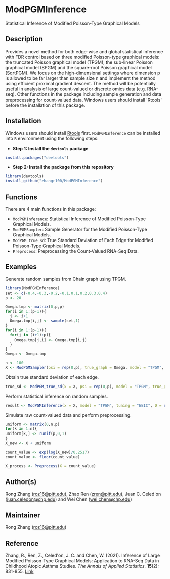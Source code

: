 # ModPGMInference
Statistical Inference of Modified Poisson-Type Graphical Models

## Description
Provides a novel method for both edge-wise and global statistical inference
with FDR control based on three modified Poisson-type graphical models: the truncated
Poisson graphical model (TPGM), the sub-linear Poisson graphical model (SPGM) and the
square-root Poisson graphical model (SqrtPGM). We focus on the high-dimensional settings
where dimension p is allowed to be far larger than sample size n and implement the method
using efficient proximal gradient descent. The method will be potentially useful in analysis
of large count-valued or discrete omics data (e.g. RNA-seq). Other functions in the package
including sample generation and data preprocessing for count-valued data. Windows users
should install 'Rtools' before the installation of this package.

## Installation
Windows users should install [Rtools](https://cran.r-project.org/bin/windows/Rtools/) first. `ModPGMInference` can be installed into `R` environment using the following steps:

* **Step 1: Install the `devtools` package**

```r
install.packages("devtools")
```

* **Step 2: Install the package from this repository**

```r
library(devtools)
install_github("zhangr100/ModPGMInference")
```

## Functions

There are 4 main functions in this package:

* `ModPGMInference`: Statistical Inference of Modified Poisson-Type Graphical Models.
* `ModPGMSampler`: Sample Generator for the Modified Poisson-Type Graphical Models.
* `ModPGM_true_sd`: True Standard Deviation of Each Edge for Modified Poisson-Type Graphical Models.
* `Preprocess`: Preprocessing the Count-Valued RNA-Seq Data.

## Examples

Generate random samples from Chain graph using TPGM.

```r
library(ModPGMInference)
set <- c(-0.4,-0.3,-0.2,-0.1,0.1,0.2,0.3,0.4)
p <- 20

Omega.tmp <- matrix(0,p,p)
for(i in 1:(p-1)){
  j <- i+1
  Omega.tmp[i,j] <- sample(set,1)
}
for(i in 1:(p-1)){
  for(j in (i+1):p){
    Omega.tmp[j,i] <- Omega.tmp[i,j]
  }
}
Omega <- Omega.tmp

n <- 100
X <- ModPGMSampler(psi = rep(0,p), true_graph = Omega, model = "TPGM", D = rep(3,p), nSample = n, burn_in = 5000)
```

Obtain true standard deviation of each edge.

```r
true_sd <- ModPGM_true_sd(x = X, psi = rep(0,p), model = "TPGM", true_graph = Omega, D = rep(3,p))
```

Perform statistical inference on random samples.

```r
result <- ModPGMInference(x = X, model = "TPGM", tuning = "EBIC", D = rep(3,p), nlambda = 100)
```

Simulate raw count-valued data and perform preprocessing.

```r
uniform <- matrix(0,n,p)
for(k in 1:n){
uniform[k,] <- runif(p,0,1)
}
X_new <- X + uniform

count_value <- exp(log(X_new)/0.2517)
count_value <- floor(count_value)

X_process <- Preprocess(X = count_value)
```

## Author(s)

Rong Zhang (<roz16@pitt.edu>), Zhao Ren (<zren@pitt.edu>), Juan C. Celed\'on (<juan.celedon@chp.edu>) and Wei Chen (<wei.chen@chp.edu>)

## Maintainer

Rong Zhang (<roz16@pitt.edu>)

## Reference

Zhang, R., Ren, Z., Celed\'on, J. C. and Chen, W. (2021). Inference of Large Modified Poisson-Type Graphical Models: Application to RNA-Seq Data in Childhood Atopic Asthma Studies. *The Annals of Applied Statistics.* **15**(2): 831-855. [Link](https://doi.org/10.1214/20-AOAS1413)
